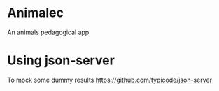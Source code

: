 # Animalec
An animals pedagogical app

# Using json-server 
To mock some dummy results
https://github.com/typicode/json-server

